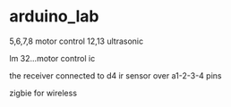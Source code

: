 # arduino_lab
5,6,7,8   motor control
12,13  ultrasonic

lm 32...motor control ic

the receiver connected to d4
ir sensor over a1-2-3-4 pins

zigbie for wireless


